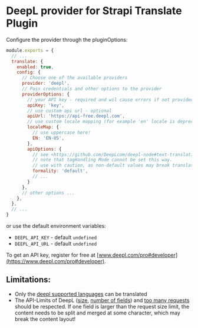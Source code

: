 # DeepL provider for Strapi Translate Plugin

Configure the provider through the pluginOptions:

```js
module.exports = {
  // ...
  translate: {
    enabled: true,
    config: {
      // Choose one of the available providers
      provider: 'deepl',
      // Pass credentials and other options to the provider
      providerOptions: {
        // your API key - required and wil cause errors if not provided
        apiKey: 'key',
        // use custom api url - optional
        apiUrl: 'https://api-free.deepl.com',
        // use custom locale mapping (for example 'en' locale is deprecated so need to choose between 'EN-GB' and 'EN-US')
        localeMap: {
          // use uppercase here!
          EN: 'EN-US',
        },
        apiOptions: {
          // see <https://github.com/DeepLcom/deepl-node#text-translation-options> for supported options.
          // note that tagHandling Mode cannot be set this way. 
          // use with caution, as non-default values may break translation of markdown 
          formality: 'default',
          // ...
        }
      },
      // other options ...
    },
  },
  // ...
}
```

or use the default environment variables:

- `DEEPL_API_KEY` - default `undefined`
- `DEEPL_API_URL` - default `undefined`

To get an API key, register for free at [www.deepl.com/pro#developer](https://www.deepl.com/pro#developer).

## Limitations:

- Only the [deepl supported languages](https://www.deepl.com/docs-api/translating-text/request/) can be translated
- The API-Limits of DeepL ([size](https://www.deepl.com/de/docs-api/accessing-the-api/limits/), [number of fields](https://www.deepl.com/de/docs-api/translating-text/request/)) and [too many requests](https://www.deepl.com/de/docs-api/api-access/error-handling/) should be respected. If one field is larger than the request size limit, the content needs to be split and merged at some character, which may break the content layout!
